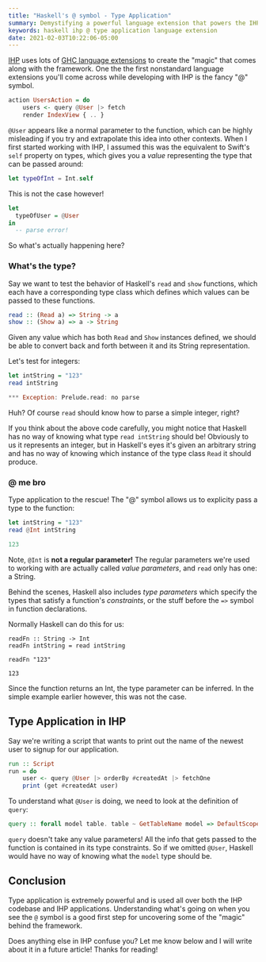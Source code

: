 ```yaml
---
title: "Haskell's @ symbol - Type Application"
summary: Demystifying a powerful language extension that powers the IHP framework
keywords: haskell ihp @ type application language extension
date: 2021-02-03T10:22:06-05:00
---
```


[IHP](https://ihp.digitallyinduced.com) uses lots of [GHC language extensions](https://downloads.haskell.org/~ghc/latest/docs/html/users_guide/glasgow_exts.html) to  create the
"magic" that comes along with the framework. One the the first nonstandard language extensions
you'll come across while developing with IHP is the fancy "@" symbol.

```haskell
action UsersAction = do
    users <- query @User |> fetch
    render IndexView { .. }
```

`@User` appears like a normal parameter to the function, which can be highly misleading if you try and extrapolate this idea into other contexts.
When I first started working with IHP, I assumed this was the equivalent to
Swift's `self` property on types, which gives you a *value* representing the type that can be passed around:

```swift
let typeOfInt = Int.self
```

This is not the case however!

```haskell
let
  typeOfUser = @User
in
  -- parse error!
```

So what's actually happening here?

### What's the type?

Say we want to test the behavior of Haskell's `read` and `show` functions, which
each have a corresponding type class which defines which values can be passed to these functions.

```haskell
read :: (Read a) => String -> a
show :: (Show a) => a -> String
```

Given any value which has both `Read` and `Show` instances defined, we should be able to convert back and forth between it and its String representation.

Let's test for integers:

```haskell
let intString = "123"
read intString

*** Exception: Prelude.read: no parse
```

Huh? Of course `read` should know how to parse a simple integer, right?

If you think about the above code carefully, you might notice that Haskell
has no way of knowing what type `read intString` should be! Obviously to us it
represents an integer, but in Haskell's eyes it's given an arbitrary string
and has no way of knowing which instance of the type class `Read` it should produce.

### @ me bro

Type application to the rescue! The "@" symbol allows us to explicity pass
a type to the function:

```haskell
let intString = "123"
read @Int intString

123
```

Note, `@Int` is **not a regular parameter!**
The regular parameters we're used to working with are actually called
*value parameters*, and `read` only has one: a String.

Behind the scenes, Haskell also includes *type parameters* which specify
the types that satisfy a function's *constraints*, or the stuff before
the `=>` symbol in function declarations.

Normally Haskell can do this for us:
```
readFn :: String -> Int
readFn intString = read intString

readFn "123"

123
```

Since the function returns an Int, the type parameter can be inferred.
In the simple example earlier however, this was not the case.

## Type Application in IHP

Say we're writing a script that wants to print out the name of the newest user to signup for our application.

```haskell
run :: Script
run = do
    user <- query @User |> orderBy #createdAt |> fetchOne
    print (get #createdAt user)
```

To understand what `@User` is doing, we need to look at the definition of `query`:

```haskell
query :: forall model table. table ~ GetTableName model => DefaultScope table => QueryBuilder table
```

`query` doesn't take any value parameters! All the info that gets passed to the function is contained in its type constraints. So if we omitted `@User`, Haskell would have no way of knowing what the `model` type should be.

## Conclusion

Type application is extremely powerful and is used all over both the
IHP codebase and IHP applications. Understanding what's going on when you see
the `@` symbol is a good first step for uncovering some of the "magic" behind
the framework.

Does anything else in IHP confuse you? Let me know below and I will write about
it in a future article! Thanks for reading!
